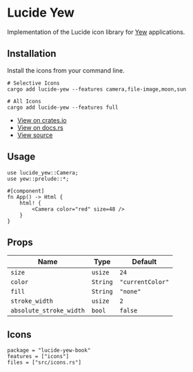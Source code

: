 # Lucide Yew

Implementation of the Lucide icon library for [Yew](https://yew.rs/) applications.

## Installation

Install the icons from your command line.

```shell
# Selective Icons
cargo add lucide-yew --features camera,file-image,moon,sun

# All Icons
cargo add lucide-yew --features full
```

-   [View on crates.io](https://crates.io/crates/lucide-yew)
-   [View on docs.rs](https://docs.rs/lucide-yew/latest/lucide_yew/)
-   [View source](https://github.com/RustForWeb/lucide/tree/main/packages/yew)

## Usage

```rust,ignore
use lucide_yew::Camera;
use yew::prelude::*;

#[component]
fn App() -> Html {
    html! {
        <Camera color="red" size=48 />
    }
}
```

## Props

| Name                    | Type     | Default          |
| ----------------------- | -------- | ---------------- |
| `size`                  | `usize`  | `24`             |
| `color`                 | `String` | `"currentColor"` |
| `fill`                  | `String` | `"none"`         |
| `stroke_width`          | `usize`  | `2`              |
| `absolute_stroke_width` | `bool`   | `false`          |

## Icons

```toml,trunk
package = "lucide-yew-book"
features = ["icons"]
files = ["src/icons.rs"]
```
